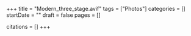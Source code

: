 +++
title = "Modern_three_stage.avif"
tags = ["Photos"]
categories = []
startDate = ""
draft = false
pages = []

citations = []
+++
